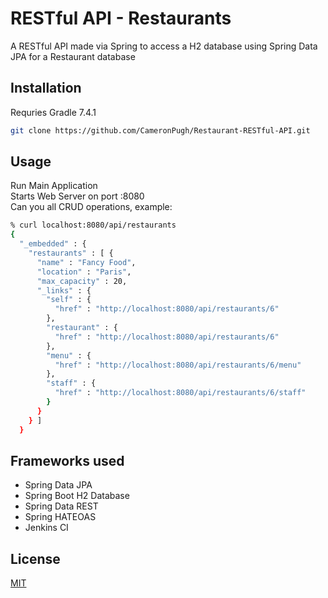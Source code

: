 # RESTful API - Restaurants

A RESTful API made via Spring to access a H2 database using Spring Data JPA for a Restaurant database

## Installation
Requries Gradle 7.4.1
```bash
git clone https://github.com/CameronPugh/Restaurant-RESTful-API.git
```
## Usage
Run Main Application\
Starts Web Server on port :8080\
Can you all CRUD operations, example:

```bash
% curl localhost:8080/api/restaurants       
{
  "_embedded" : {
    "restaurants" : [ {
      "name" : "Fancy Food",
      "location" : "Paris",
      "max_capacity" : 20,
      "_links" : {
        "self" : {
          "href" : "http://localhost:8080/api/restaurants/6"
        },
        "restaurant" : {
          "href" : "http://localhost:8080/api/restaurants/6"
        },
        "menu" : {
          "href" : "http://localhost:8080/api/restaurants/6/menu"
        },
        "staff" : {
          "href" : "http://localhost:8080/api/restaurants/6/staff"
        }
      }
    } ]
  }
```

## Frameworks used
- Spring Data JPA
- Spring Boot H2 Database
- Spring Data REST
- Spring HATEOAS
- Jenkins CI 

## License
[MIT](https://choosealicense.com/licenses/mit/)
